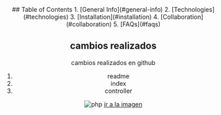 <div align="center">
  ## Table of Contents
  1. [General Info](#general-info)
  2. [Technologies](#technologies)
  3. [Installation](#installation)
  4. [Collaboration](#collaboration)
  5. [FAQs](#faqs)

  ## cambios realizados

  cambios realizados en github
  1. readme
  2. index
  3. controller

  ![php](https://upload.wikimedia.org/wikipedia/commons/thumb/2/27/PHP-logo.svg/1200px-PHP-logo.svg.png)
  [ir a la imagen](https://upload.wikimedia.org/wikipedia/commons/thumb/2/27/PHP-logo.svg/1200px-PHP-logo.svg.png)
</div>
